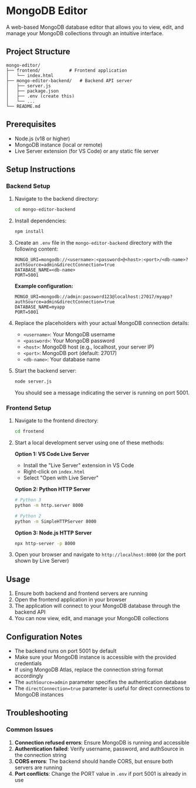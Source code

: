 # MongoDB Editor

A web-based MongoDB database editor that allows you to view, edit, and manage your MongoDB collections through an intuitive interface.

## Project Structure

```
mongo-editor/
├── frontend/           # Frontend application
│   └── index.html
├── mongo-editor-backend/   # Backend API server
│   ├── server.js
│   ├── package.json
│   ├── .env (create this)
│   └── ...
└── README.md
```

## Prerequisites

- Node.js (v18 or higher)
- MongoDB instance (local or remote)
- Live Server extension (for VS Code) or any static file server

## Setup Instructions

### Backend Setup

1. Navigate to the backend directory:

   ```bash
   cd mongo-editor-backend
   ```

2. Install dependencies:

   ```bash
   npm install
   ```

3. Create an `.env` file in the `mongo-editor-backend` directory with the following content:

   ```env
   MONGO_URI=mongodb://<username>:<password>@<host>:<port>/<db-name>?authSource=admin&directConnection=true
   DATABASE_NAME=<db-name>
   PORT=5001
   ```

   **Example configuration:**

   ```env
   MONGO_URI=mongodb://admin:password123@localhost:27017/myapp?authSource=admin&directConnection=true
   DATABASE_NAME=myapp
   PORT=5001
   ```

4. Replace the placeholders with your actual MongoDB connection details:

   - `<username>`: Your MongoDB username
   - `<password>`: Your MongoDB password
   - `<host>`: MongoDB host (e.g., localhost, your server IP)
   - `<port>`: MongoDB port (default: 27017)
   - `<db-name>`: Your database name

5. Start the backend server:

   ```bash
   node server.js
   ```

   You should see a message indicating the server is running on port 5001.

### Frontend Setup

1. Navigate to the frontend directory:

   ```bash
   cd frontend
   ```

2. Start a local development server using one of these methods:

   **Option 1: VS Code Live Server**

   - Install the "Live Server" extension in VS Code
   - Right-click on `index.html`
   - Select "Open with Live Server"

   **Option 2: Python HTTP Server**

   ```bash
   # Python 3
   python -m http.server 8000

   # Python 2
   python -m SimpleHTTPServer 8000
   ```

   **Option 3: Node.js HTTP Server**

   ```bash
   npx http-server -p 8000
   ```

3. Open your browser and navigate to `http://localhost:8000` (or the port shown by Live Server)

## Usage

1. Ensure both backend and frontend servers are running
2. Open the frontend application in your browser
3. The application will connect to your MongoDB database through the backend API
4. You can now view, edit, and manage your MongoDB collections

## Configuration Notes

- The backend runs on port 5001 by default
- Make sure your MongoDB instance is accessible with the provided credentials
- If using MongoDB Atlas, replace the connection string format accordingly
- The `authSource=admin` parameter specifies the authentication database
- The `directConnection=true` parameter is useful for direct connections to MongoDB instances

## Troubleshooting

### Common Issues

1. **Connection refused errors**: Ensure MongoDB is running and accessible
2. **Authentication failed**: Verify username, password, and authSource in the connection string
3. **CORS errors**: The backend should handle CORS, but ensure both servers are running
4. **Port conflicts**: Change the PORT value in `.env` if port 5001 is already in use
